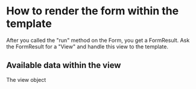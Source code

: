 # How to render the form within the template

After you called the "run" method on the Form, you get a FormResult. Ask the FormResult for a "View" and handle this view to the template.



## Available data within the view

The view object 